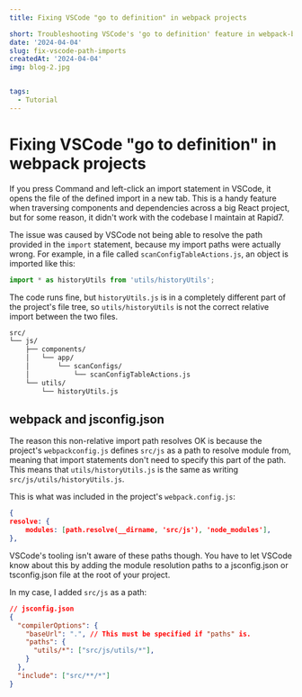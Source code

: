 ```yaml
---
title: Fixing VSCode "go to definition" in webpack projects

short: Troubleshooting VSCode's 'go to definition' feature in webpack-based projects
date: '2024-04-04'
slug: fix-vscode-path-imports
createdAt: '2024-04-04'
img: blog-2.jpg


tags:
  - Tutorial
---
```


# Fixing VSCode "go to definition" in webpack projects

If you press Command and left-click an import statement in VSCode, it opens the file of the defined import in a new tab. This is a handy feature when traversing components and dependencies across a big React project, but for some reason, it didn't work with the codebase I maintain at Rapid7. 

The issue was caused by VSCode not being able to resolve the path provided in the `import` statement, because my import paths were actually wrong. For example, in a file called `scanConfigTableActions.js`, an object is imported like this:

```js
import * as historyUtils from 'utils/historyUtils';
```

The code runs fine, but `historyUtils.js` is in a completely different part of the project's file tree, so `utils/historyUtils` is not the correct relative import between the two files.

```txt
src/
└── js/
    ├── components/
    │   └── app/
    │       └── scanConfigs/
    │           └── scanConfigTableActions.js
    └── utils/
        └── historyUtils.js
```

## webpack and jsconfig.json
The reason this non-relative import path resolves OK is because the project's `webpackconfig.js` defines `src/js` as a path to resolve module from, meaning that import statements don't need to specify this part of the path. This means that `utils/historyUtils.js` is the same as writing `src/js/utils/historyUtils.js`.

This is what was included in the project's `webpack.config.js`:
```json
{
resolve: {
    modules: [path.resolve(__dirname, 'src/js'), 'node_modules'],
},
```

VSCode's tooling isn't aware of these paths though. You have to let VSCode know about this by adding the module resolution paths to a jsconfig.json or tsconfig.json file at the root of your project.

In my case, I added `src/js` as a path:
```json
// jsconfig.json
{
  "compilerOptions": {
    "baseUrl": ".", // This must be specified if "paths" is.
    "paths": {
      "utils/*": ["src/js/utils/*"],
    }
  },
  "include": ["src/**/*"]
}
```